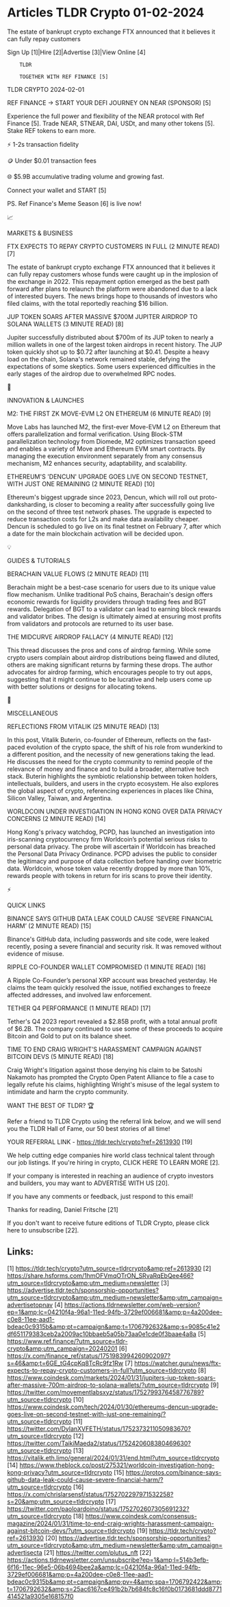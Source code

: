 # Articles TLDR Crypto 01-02-2024

The estate of bankrupt crypto exchange FTX announced that it believes
it can fully repay customers  

Sign Up [1]|Hire [2]|Advertise [3]|View Online [4] 

		TLDR 

		TOGETHER WITH REF FINANCE [5] 

TLDR CRYPTO 2024-02-01

 REF FINANCE → START YOUR DEFI JOURNEY ON NEAR (SPONSOR) [5] 

 Experience the full power and flexibility of the NEAR protocol with
Ref Finance [5].
Trade NEAR, STNEAR, DAI, USDt, and many other tokens [5]. Stake REF
tokens to earn more.

⚡ 1-2s transaction fidelity

🪙 Under $0.01 transaction fees

🌐 $5.9B accumulative trading volume and growing fast.

Connect your wallet and START [5]

PS. Ref Finance's Meme Season [6] is live now!

📈 

MARKETS & BUSINESS

 FTX EXPECTS TO REPAY CRYPTO CUSTOMERS IN FULL (2 MINUTE READ) [7] 

 The estate of bankrupt crypto exchange FTX announced that it believes
it can fully repay customers whose funds were caught up in the
implosion of the exchange in 2022. This repayment option emerged as
the best path forward after plans to relaunch the platform were
abandoned due to a lack of interested buyers. The news brings hope to
thousands of investors who filed claims, with the total reportedly
reaching $16 billion. 

 JUP TOKEN SOARS AFTER MASSIVE $700M JUPITER AIRDROP TO SOLANA WALLETS
(3 MINUTE READ) [8] 

 Jupiter successfully distributed about $700m of its JUP token to
nearly a million wallets in one of the largest token airdrops in
recent history. The JUP token quickly shot up to $0.72 after launching
at $0.41. Despite a heavy load on the chain, Solana's network remained
stable, defying the expectations of some skeptics. Some users
experienced difficulties in the early stages of the airdrop due to
overwhelmed RPC nodes. 

🚀 

INNOVATION & LAUNCHES

 M2: THE FIRST ZK MOVE-EVM L2 ON ETHEREUM (6 MINUTE READ) [9] 

 Move Labs has launched M2, the first-ever Move-EVM L2 on Ethereum
that offers parallelization and formal verification. Using Block-STM
parallelization technology from Diomede, M2 optimizes transaction
speed and enables a variety of Move and Ethereum EVM smart contracts.
By managing the execution environment separately from any consensus
mechanism, M2 enhances security, adaptability, and scalability. 

 ETHEREUM'S 'DENCUN' UPGRADE GOES LIVE ON SECOND TESTNET, WITH JUST
ONE REMAINING (2 MINUTE READ) [10] 

 Ethereum's biggest upgrade since 2023, Dencun, which will roll out
proto-danksharding, is closer to becoming a reality after successfully
going live on the second of three test network phases. The upgrade is
expected to reduce transaction costs for L2s and make data
availability cheaper. Dencun is scheduled to go live on its final
testnet on February 7, after which a date for the main blockchain
activation will be decided upon. 

💡 

GUIDES & TUTORIALS

 BERACHAIN VALUE FLOWS (2 MINUTE READ) [11] 

 Berachain might be a best-case scenario for users due to its unique
value flow mechanism. Unlike traditional PoS chains, Berachain's
design offers economic rewards for liquidity providers through trading
fees and BGT rewards. Delegation of BGT to a validator can lead to
earning block rewards and validator bribes. The design is ultimately
aimed at ensuring most profits from validators and protocols are
returned to its user base. 

 THE MIDCURVE AIRDROP FALLACY (4 MINUTE READ) [12] 

 This thread discusses the pros and cons of airdrop farming. While
some crypto users complain about airdrop distributions being flawed
and diluted, others are making significant returns by farming these
drops. The author advocates for airdrop farming, which encourages
people to try out apps, suggesting that it might continue to be
lucrative and help users come up with better solutions or designs for
allocating tokens. 

🦄 

MISCELLANEOUS

 REFLECTIONS FROM VITALIK (25 MINUTE READ) [13] 

 In this post, Vitalik Buterin, co-founder of Ethereum, reflects on
the fast-paced evolution of the crypto space, the shift of his role
from wunderkind to a different position, and the necessity of new
generations taking the lead. He discusses the need for the crypto
community to remind people of the relevance of money and finance and
to build a broader, alternative tech stack. Buterin highlights the
symbiotic relationship between token holders, intellectuals, builders,
and users in the crypto ecosystem. He also explores the global aspect
of crypto, referencing experiences in places like China, Silicon
Valley, Taiwan, and Argentina. 

 WORLDCOIN UNDER INVESTIGATION IN HONG KONG OVER DATA PRIVACY CONCERNS
(2 MINUTE READ) [14] 

 Hong Kong's privacy watchdog, PCPD, has launched an investigation
into iris-scanning cryptocurrency firm Worldcoin’s potential serious
risks to personal data privacy. The probe will ascertain if Worldcoin
has breached the Personal Data Privacy Ordinance. PCPD advises the
public to consider the legitimacy and purpose of data collection
before handing over biometric data. Worldcoin, whose token value
recently dropped by more than 10%, rewards people with tokens in
return for iris scans to prove their identity. 

⚡ 

QUICK LINKS

 BINANCE SAYS GITHUB DATA LEAK COULD CAUSE ‘SEVERE FINANCIAL HARM’
(2 MINUTE READ) [15] 

 Binance's GitHub data, including passwords and site code, were leaked
recently, posing a severe financial and security risk. It was removed
without evidence of misuse. 

 RIPPLE CO-FOUNDER WALLET COMPROMISED (1 MINUTE READ) [16] 

 A Ripple Co-Founder’s personal XRP account was breached yesterday.
He claims the team quickly resolved the issue, notified exchanges to
freeze affected addresses, and involved law enforcement. 

 TETHER Q4 PERFORMANCE (1 MINUTE READ) [17] 

 Tether's Q4 2023 report revealed a $2.85B profit, with a total annual
profit of $6.2B. The company continued to use some of these proceeds
to acquire Bitcoin and Gold to put on its balance sheet. 

 TIME TO END CRAIG WRIGHT’S HARASSMENT CAMPAIGN AGAINST BITCOIN DEVS
(5 MINUTE READ) [18] 

 Craig Wright's litigation against those denying his claim to be
Satoshi Nakamoto has prompted the Crypto Open Patent Alliance to file
a case to legally refute his claims, highlighting Wright's misuse of
the legal system to intimidate and harm the crypto community. 

WANT THE BEST OF TLDR? 🏆

Refer a friend to TLDR Crypto using the referral link below, and we
will send you the TLDR Hall of Fame, our 50 best stories of all time!

YOUR REFERRAL LINK - https://tldr.tech/crypto?ref=2613930 [19]

 We help cutting edge companies hire world class technical talent
through our job listings. If you're hiring in crypto, CLICK HERE TO
LEARN MORE [2]. 

If your company is interested in reaching an audience of crypto
investors and builders, you may want to ADVERTISE WITH US [20]. 

If you have any comments or feedback, just respond to this email! 

Thanks for reading, 
Daniel Fritsche [21] 

If you don't want to receive future editions of TLDR Crypto,
please click here to unsubscribe [22]. 

 

Links:
------
[1] https://tldr.tech/crypto?utm_source=tldrcrypto&amp;ref=2613930
[2] https://share.hsforms.com/1hmOFVmqOTrON_SRvaRqEbQee466?utm_source=tldrcrypto&amp;utm_medium=newsletter
[3] https://advertise.tldr.tech/sponsorship-opportunities?utm_source=tldrcrypto&amp;utm_medium=newsletter&amp;utm_campaign=advertisetopnav
[4] https://actions.tldrnewsletter.com/web-version?ep=1&amp;lc=04210f4a-96a1-11ed-94fb-3729ef006681&amp;p=4a200dee-c0e8-11ee-aad1-bdeac0c9315b&amp;pt=campaign&amp;t=1706792632&amp;s=9085c41e2df651179383ceb2a2009ac10bbaeb5a05b73aa0e1cde0f3baae4a8a
[5] https://www.ref.finance/?utm_source=tldr-crypto&amp;utm_campaign=20240201
[6] https://x.com/finance_ref/status/1751983994260902097?s=46&amp;t=6GE_tG4cpKq8TcRc9fz1Rw
[7] https://watcher.guru/news/ftx-expects-to-repay-crypto-customers-in-full?utm_source=tldrcrypto
[8] https://www.coindesk.com/markets/2024/01/31/jupiters-jup-token-soars-after-massive-700m-airdrop-to-solana-wallets/?utm_source=tldrcrypto
[9] https://twitter.com/movementlabsxyz/status/1752799376458776789?utm_source=tldrcrypto
[10] https://www.coindesk.com/tech/2024/01/30/ethereums-dencun-upgrade-goes-live-on-second-testnet-with-just-one-remaining/?utm_source=tldrcrypto
[11] https://twitter.com/DylanXVFETH/status/1752373211050983670?utm_source=tldrcrypto
[12] https://twitter.com/TaikiMaeda2/status/1752420608380469630?utm_source=tldrcrypto
[13] https://vitalik.eth.limo/general/2024/01/31/end.html?utm_source=tldrcrypto
[14] https://www.theblock.co/post/275321/worldcoin-investigation-hong-kong-privacy?utm_source=tldrcrypto
[15] https://protos.com/binance-says-github-data-leak-could-cause-severe-financial-harm/?utm_source=tldrcrypto
[16] https://x.com/chrislarsensf/status/1752702297971532258?s=20&amp;utm_source=tldrcrypto
[17] https://twitter.com/paoloardoino/status/1752702607305691232?utm_source=tldrcrypto
[18] https://www.coindesk.com/consensus-magazine/2024/01/31/time-to-end-craig-wrights-harassment-campaign-against-bitcoin-devs/?utm_source=tldrcrypto
[19] https://tldr.tech/crypto?ref=2613930
[20] https://advertise.tldr.tech/sponsorship-opportunities?utm_source=tldrcrypto&amp;utm_medium=newsletter&amp;utm_campaign=advertisecta
[21] https://twitter.com/plutus_nft
[22] https://actions.tldrnewsletter.com/unsubscribe?ep=1&amp;l=514b3efb-6f16-11ec-96e5-06b4694bee2a&amp;lc=04210f4a-96a1-11ed-94fb-3729ef006681&amp;p=4a200dee-c0e8-11ee-aad1-bdeac0c9315b&amp;pt=campaign&amp;pv=4&amp;spa=1706792422&amp;t=1706792632&amp;s=25ac6167ce491b2b7b684fc8c16f0b0173681ddd8771414521a9305e168157f0